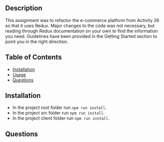 ## Description

This assignment was to refactor the e-commerce platform from Activity 26 so that it uses Redux. Major changes to the code was not necessary, but reading through Redux documentation on your own to find the information you need. Guidelines have been provided in the Getting Started section to point you in the right direction.

## Table of Contents

-   [Installation](#installation)
-   [Usage](#usage)
-   [Questions](#questions)


## Installation

-   In the project root folder run `npm run install`.
-   In the project src folder  run `npm run install`.
-   In the project client folder run `npm run install`.

## Questions

